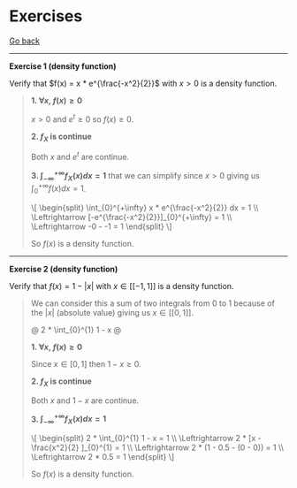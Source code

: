 # Exercises

[Go back](..)

<hr class="sr">

**Exercise 1 (density function)**

Verify that $f(x) = x * e^{\frac{-x^2}{2}}$
with $x \gt 0$ is a density function.

<blockquote class="spoiler">

**1. $\forall{x},\ f(x) \ge 0$**

$x \gt 0$ and $e^t \ge 0$
so $f(x) \ge 0$.

**2. $f_X$ is continue**

Both $x$ and $e^t$ are continue.

**3. $\int_{-\infty}^{+\infty} f_X(x)dx = 1$**
that we can
simplify since $x \gt 0$ giving us $\int_{0}^{+\infty} f(x) dx = 1$.

<div>
\[
\begin{split}
\int_{0}^{+\infty} x * e^{\frac{-x^2}{2}} dx = 1
\\ 
\Leftrightarrow
[-e^{\frac{-x^2}{2}}]_{0}^{+\infty} = 1
\\ 
\Leftrightarrow
-0 - -1 = 1
\end{split}
\]
</div>

So $f(x)$ is a density function.
</blockquote>

<hr class="sl">

**Exercise 2 (density function)**

Verify that $f(x) = 1 - |x|$
with $x \in [[-1,1]]$ is a density function.

<blockquote class="spoiler">

We can consider this a sum of two integrals
from 0 to 1 because of the $|x|$ (absolute value)
giving us $x \in [[0,1]]$.

@
2 * \int_{0}^{1} 1 - x
@

**1. $\forall{x},\ f(x) \ge 0$**

Since $x \in [0,1]$ then $1-x \ge 0$.

**2. $f_X$ is continue**

Both $x$ and $1-x$ are continue.

**3. $\int_{-\infty}^{+\infty} f_X(x)dx = 1$**

<div>
\[
\begin{split}
2 * \int_{0}^{1} 1 - x = 1
\\ 
\Leftrightarrow
2 * [x - \frac{x^2}{2} ]_{0}^{1} = 1
\\ 
\Leftrightarrow
2 * (1 - 0.5 - (0 - 0)) = 1
\\
\Leftrightarrow
2 * 0.5 = 1
\end{split}
\]
</div>

So $f(x)$ is a density function.
</blockquote>